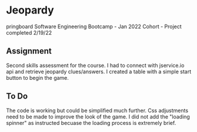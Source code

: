 # Jeopardy
pringboard Software Engineering Bootcamp - Jan 2022 Cohort - Project completed 2/19/22

## Assignment
Second skills assessment for the course. I had to connect with jservice.io api and retrieve jeopardy clues/answers. I created a table with a simple start button to begin the game.

## To Do
The code is working but could be simplified much further. Css adjustments need to be made to improve the look of the game. I did not add the "loading spinner" as instructed becuase the loading process is extremely brief.
